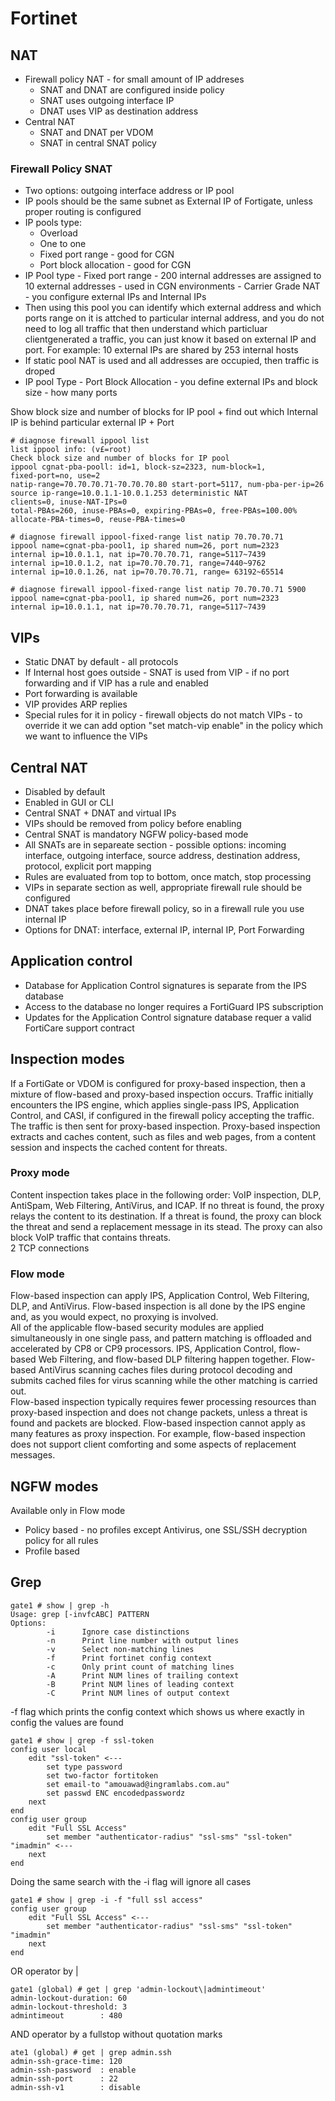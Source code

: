 # Fortinet

## NAT

- Firewall policy NAT - for small amount of IP addreses
    - SNAT and DNAT are configured inside policy
    - SNAT uses outgoing interface IP
    - DNAT uses VIP as destination address
- Central NAT
    - SNAT and DNAT per VDOM
    - SNAT in central SNAT policy

### Firewall Policy SNAT

- Two options: outgoing interface address or IP pool
- IP pools should be the same subnet as External IP of Fortigate, unless proper routing is configured
- IP pools type:
    - Overload
    - One to one
    - Fixed port range - good for CGN
    - Port block allocation - good for CGN
- IP Pool type - Fixed port range - 200 internal addresses are assigned to 10 external addresses - used in CGN environments - Carrier Grade NAT - you configure external IPs and Internal IPs
- Then using this pool you can identify which external address and which ports range on it is attched to particular internal address, and you do not need to log all traffic that then understand which particluar clientgenerated a traffic, you can just know it based on external IP and port. For example: 10 external IPs are shared by 253 internal hosts
- If static pool NAT is used and all addresses are occupied, then traffic is droped
- IP pool Type - Port Block Allocation - you define external IPs and block size - how many ports

Show block size and number of blocks for IP pool + find out which Internal IP is behind particular external IP + Port

```
# diagnose firewall ippool list
list ippool info: (v£=root)
Check block size and number of blocks for IP pool
ippool cgnat-pba-pooll: id=1, block-sz=2323, num-block=1,
fixed-port=no, use=2
natip-range=70.70.70.71-70.70.70.80 start-port=5117, num-pba-per-ip=26
source ip-range=10.0.1.1-10.0.1.253 deterministic NAT
clients=0, inuse-NAT-IPs=0
total-PBAs=260, inuse-PBAs=0, expiring-PBAs=0, free-PBAs=100.00%
allocate-PBA-times=0, reuse-PBA-times=0

# diagnose firewall ippool-fixed-range list natip 70.70.70.71
ippool name=cgnat-pba-pool1, ip shared num=26, port num=2323
internal ip=10.0.1.1, nat ip=70.70.70.71, range=5117~7439 
internal ip=10.0.1.2, nat ip=70.70.70.71, range=7440~9762
internal ip=10.0.1.26, nat ip=70.70.70.71, range= 63192~65514

# diagnose firewall ippool-fixed-range list natip 70.70.70.71 5900
ippool name=cgnat-pba-pool1, ip shared num=26, port num=2323
internal ip=10.0.1.1, nat ip=70.70.70.71, range=5117~7439
```

## VIPs

- Static DNAT by default - all protocols
- If Internal host goes outside - SNAT is used from VIP - if no port forwarding and if VIP has a rule and enabled
- Port forwarding is available
- VIP provides ARP replies
- Special rules for it in policy - firewall objects do not match VIPs - to override it we can add option "set match-vip enable" in the policy which we want to influence the VIPs

## Central NAT

- Disabled by default
- Enabled in GUI or CLI
- Central SNAT + DNAT and virtual IPs 
- VIPs should be removed from policy before enabling
- Central SNAT is mandatory NGFW policy-based mode
- All SNATs are in separeate section - possible options: incoming interface, outgoing interface, source address, destination address, protocol, explicit port mapping
- Rules are evaluated from top to bottom, once match, stop processing
- VIPs in separate section as well, appropriate firewall rule should be configured
- DNAT takes place before firewall policy, so in a firewall rule you use internal IP
- Options for DNAT: interface, external IP, internal IP, Port Forwarding

## Application control

- Database for Application Control signatures is separate from the IPS database
- Access to the database no longer requires a FortiGuard IPS subscription
- Updates for the Application Control signature database requer a valid FortiCare support contract

## Inspection modes

If a FortiGate or VDOM is configured for proxy-based inspection, then a mixture of flow-based and proxy-based inspection occurs. Traffic initially encounters the IPS engine, which applies single-pass IPS, Application Control, and CASI, if configured in the firewall policy accepting the traffic. The traffic is then sent for proxy-based inspection. Proxy-based inspection extracts and caches content, such as files and web pages, from a content session and inspects the cached content for threats.

### Proxy mode

Content inspection takes place in the following order: VoIP inspection, DLP, AntiSpam, Web Filtering, AntiVirus, and ICAP. If no threat is found, the proxy relays the content to its destination. If a threat is found, the proxy can block the threat and send a replacement message in its stead. The proxy can also block VoIP traffic that contains threats.  
2 TCP connections

### Flow mode

Flow-based inspection can apply IPS, Application Control, Web Filtering, DLP, and AntiVirus. Flow-based inspection is all done by the IPS engine and, as you would expect, no proxying is involved.  
All of the applicable flow-based security modules are applied simultaneously in one single pass, and pattern matching is offloaded and accelerated by CP8 or CP9 processors. IPS, Application Control, flow-based Web Filtering, and flow-based DLP filtering happen together. Flow-based AntiVirus scanning caches files during protocol decoding and submits cached files for virus scanning while the other matching is carried out.  
Flow-based inspection typically requires fewer processing resources than proxy-based inspection and does not change packets, unless a threat is found and packets are blocked. Flow-based inspection cannot apply as many features as proxy inspection. For example, flow-based inspection does not support client comforting and some aspects of replacement messages.

## NGFW modes

Available only in Flow mode 

- Policy based - no profiles except Antivirus, one SSL/SSH decryption policy for all rules
- Profile based

## Grep

```
gate1 # show | grep -h
Usage: grep [-invfcABC] PATTERN
Options:
        -i      Ignore case distinctions
        -n      Print line number with output lines
        -v      Select non-matching lines
        -f      Print fortinet config context
        -c      Only print count of matching lines
        -A      Print NUM lines of trailing context
        -B      Print NUM lines of leading context
        -C      Print NUM lines of output context
```

-f flag which prints the config context which shows us where exactly in config the values are found

```
gate1 # show | grep -f ssl-token
config user local
    edit "ssl-token" <---
        set type password
        set two-factor fortitoken
        set email-to "amouawad@ingramlabs.com.au"
        set passwd ENC encodedpasswordz
    next
end
config user group
    edit "Full SSL Access"
        set member "authenticator-radius" "ssl-sms" "ssl-token" "imadmin" <---
    next
end
```

Doing the same search with the -i flag will ignore all cases 

```
gate1 # show | grep -i -f "full ssl access"
config user group
    edit "Full SSL Access" <---
        set member "authenticator-radius" "ssl-sms" "ssl-token" "imadmin"
    next
end
```

OR operator by \|

```
gate1 (global) # get | grep 'admin-lockout\|admintimeout'
admin-lockout-duration: 60
admin-lockout-threshold: 3
admintimeout        : 480
```

AND operator by a fullstop without quotation marks

```
ate1 (global) # get | grep admin.ssh
admin-ssh-grace-time: 120
admin-ssh-password  : enable
admin-ssh-port      : 22
admin-ssh-v1        : disable
```
